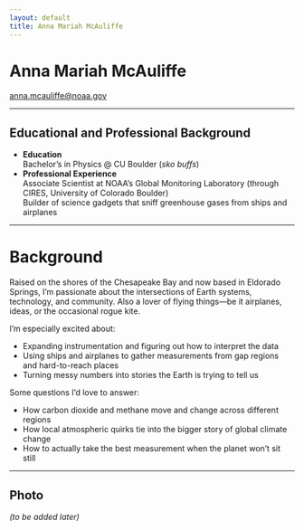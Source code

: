```yaml
---
layout: default
title: Anna Mariah McAuliffe
---
```


# Anna Mariah McAuliffe

[anna.mcauliffe@noaa.gov](mailto:anna.mcauliffe@noaa.gov)  

---

## Educational and Professional Background
- **Education**  
  Bachelor’s in Physics @ CU Boulder (*sko buffs*)  
- **Professional Experience**  
  Associate Scientist at NOAA’s Global Monitoring Laboratory (through CIRES, University of Colorado Boulder)  
  Builder of science gadgets that sniff greenhouse gases from ships and airplanes  

---

# Background
Raised on the shores of the Chesapeake Bay and now based in Eldorado Springs, I’m passionate about the intersections of Earth systems, technology, and community. Also a lover of flying things—be it airplanes, ideas, or the occasional rogue kite.  

I’m especially excited about: 
- Expanding instrumentation and figuring out how to interpret the data  
- Using ships and airplanes to gather measurements from gap regions and hard-to-reach places  
- Turning messy numbers into stories the Earth is trying to tell us  

Some questions I’d love to answer: 
- How carbon dioxide and methane move and change across different regions  
- How local atmospheric quirks tie into the bigger story of global climate change  
- How to actually take the best measurement when the planet won’t sit still  

---

## Photo
*(to be added later)*
